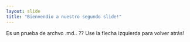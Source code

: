 ```yaml
--- 
layout: slide
title: "Bienvendio a nuestro segundo slide!"
---
```

Es un prueba de archvo .md.. ??
Use la flecha izquierda para volver atrás!

